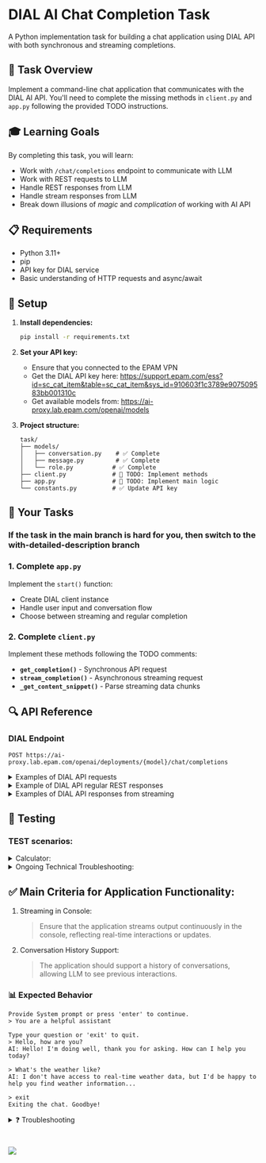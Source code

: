 # DIAL AI Chat Completion Task

A Python implementation task for building a chat application using DIAL API with both synchronous and streaming completions.

## 🎯 Task Overview

Implement a command-line chat application that communicates with the DIAL AI API. You'll need to complete the missing methods in `client.py` and `app.py` following the provided TODO instructions.

## 🎓 Learning Goals

By completing this task, you will learn:
- Work with `/chat/completions` endpoint to communicate with LLM
- Work with REST requests to LLM
- Handle REST responses from LLM
- Handle stream responses from LLM
- Break down illusions of *magic* and *complication* of working with AI API


## 📋 Requirements

- Python 3.11+
- pip
- API key for DIAL service
- Basic understanding of HTTP requests and async/await

## 🔧 Setup

1. **Install dependencies:**
   ```bash
   pip install -r requirements.txt
   ```

2. **Set your API key:**
    - Ensure that you connected to the EPAM VPN
    - Get the DIAL API key here: https://support.epam.com/ess?id=sc_cat_item&table=sc_cat_item&sys_id=910603f1c3789e907509583bb001310c
    - Get available models from: https://ai-proxy.lab.epam.com/openai/models

3. **Project structure:**
   ```
   task/
   ├── models/
   │   ├── conversation.py    # ✅ Complete
   │   ├── message.py         # ✅ Complete  
   │   └── role.py           # ✅ Complete
   ├── client.py             # 🚧 TODO: Implement methods
   ├── app.py                # 🚧 TODO: Implement main logic
   └── constants.py          # ✅ Update API key
   ```

## 📝 Your Tasks

### If the task in the main branch is hard for you, then switch to the with-detailed-description branch

### 1. Complete `app.py`
Implement the `start()` function:

- Create DIAL client instance
- Handle user input and conversation flow
- Choose between streaming and regular completion

### 2. Complete `client.py`
Implement these methods following the TODO comments:

- **`get_completion()`** - Synchronous API request
- **`stream_completion()`** - Asynchronous streaming request
- **`_get_content_snippet()`** - Parse streaming data chunks

## 🔍 API Reference

### DIAL Endpoint
```
POST https://ai-proxy.lab.epam.com/openai/deployments/{model}/chat/completions
```

<details> 
<summary>Examples of DIAL API requests</summary>

**Only required fields in request body:**
```json
{
  "messages": [
    {
      "role": "system",
      "content": "You are a helpful assistant."
    },
    {
      "role": "user",
      "content": "What is the capital of France?"
    }
  ]
}
```

Full request:
```
POST https://ai-proxy.lab.epam.com/openai/deployments/{model}/chat/completions
api-key: YOUR_API_KEY
Content-Type: application/json

{
  "model": "gpt-4o",
  "messages": [
    {
      "role": "system",
      "content": "You are a helpful assistant."
    },
    {
      "role": "user",
      "content": "What is the capital of France?"
    }
  ],
  "stream": true
}

```

</details> 

<details> 
<summary>Example of DIAL API regular REST responses</summary>

```json
{
  "id": "chatcmpl-BfT2Bjc6XmMrQnqSXaEzr2J6HaBhl",
  "object": "chat.completion",
  "created": 1749222755,
  "model": "gpt-4o-2024-08-06",
  "choices": [
    {
      "index": 0,
      "message": {
        "role": "assistant",
        "content": "Paris is the capital of France.",
        "refusal": null,
        "annotations": []
      },
      "logprobs": null,
      "finish_reason": "stop"
    }
  ],
  "usage": {
    "prompt_tokens": 21,
    "completion_tokens": 131,
    "total_tokens": 152,
    "prompt_tokens_details": {
      "cached_tokens": 0,
      "audio_tokens": 0
    },
    "completion_tokens_details": {
      "reasoning_tokens": 0,
      "audio_tokens": 0,
      "accepted_prediction_tokens": 0,
      "rejected_prediction_tokens": 0
    }
  },
  "system_fingerprint": "fp_ee1d74bde0"
}
```

</details> 


<details> 
<summary>Examples of DIAL API responses from streaming</summary>

<b>Pay attention that it starts from 'data: ' (it has 6 chars and then content)</b>

```
data: {
    "id": "chatcmpl-BgOcXoaiGfrqHDyu9dcOUMFmWNcgL",
    "object": "chat.completion.chunk",
    "created": 1749444117,
    "model": "gpt-4o-2024-08-06",
    "system_fingerprint": "fp_ee1d74bde0",
    "choices": [
        {
            "index": 0,
            "delta": {
                "role": "assistant",
                "content": "",
                "refusal": null
            },
            "logprobs": null,
            "finish_reason": null
        }
    ]
}
```

```
data: {
    "id": "chatcmpl-BgOcXoaiGfrqHDyu9dcOUMFmWNcgL",
    "object": "chat.completion.chunk",
    "created": 1749444117,
    "model": "gpt-4o-2024-08-06",
    "system_fingerprint": "fp_ee1d74bde0",
    "choices": [
        {
            "index": 0,
            "delta": {
                "content": "The capital"
            },
            "logprobs": null,
            "finish_reason": null
        }
    ]
}
```

```
data: {
    "id": "chatcmpl-BgOcXoaiGfrqHDyu9dcOUMFmWNcgL",
    "object": "chat.completion.chunk",
    "created": 1749444117,
    "model": "gpt-4o-2024-08-06",
    "system_fingerprint": "fp_ee1d74bde0",
    "choices": [
        {
            "index": 0,
            "delta": {
                "content": " of France"
            },
            "logprobs": null,
            "finish_reason": null
        }
    ]
}
```

```
data: {
    "id": "chatcmpl-BgOcXoaiGfrqHDyu9dcOUMFmWNcgL",
    "object": "chat.completion.chunk",
    "created": 1749444117,
    "model": "gpt-4o-2024-08-06",
    "system_fingerprint": "fp_ee1d74bde0",
    "choices": [
        {
            "index": 0,
            "delta": {
                "content": " is Paris."
            },
            "logprobs": null,
            "finish_reason": null
        }
    ]
}
```
```
data: {
    "id": "chatcmpl-BgOcXoaiGfrqHDyu9dcOUMFmWNcgL",
    "object": "chat.completion.chunk",
    "created": 1749444117,
    "model": "gpt-4o-2024-08-06",
    "system_fingerprint": "fp_ee1d74bde0",
    "choices": [
        {
            "index": 0,
            "delta": {},
            "logprobs": null,
            "finish_reason": "stop"
        }
    ],
    "usage": {
        "completion_tokens": 7,
        "prompt_tokens": 14,
        "total_tokens": 21
    }
}
```

When streaming is finished it returns `[DONE]`
```
data: [DONE]
```
</details> 

## 🧪 Testing

### TEST scenarios:
<details> 
<summary>Calculator:</summary>

- Prompt:
  ```
  You are a calculator. Your role is to perform mathematical computations and output the result as a number. Do NOT include any words, explanations, or units in your responses. Only provide the numeric result of the calculation.
  ```
- Scenario:
    ```
  Hi, what can u do?
  ```
  ~ '0'. Or 'Hi, I'm calculator and I can...'
    ```
  3*8
  ```
  ~ 24
    ```
  /2
  ```
  ~ 12
    ```
  -3
  ```
  ~ 9
    ```
  ^2
  ```
  ~ 81
</details> 

<details> 
<summary>Ongoing Technical Troubleshooting:</summary>

- Prompt:
  ```
  You are a Python expert and troubleshooting specialist. Your role is to assist in diagnosing and resolving technical issues related to Python programming. Provide clear, concise, and step-by-step solutions, ensuring the user understands the reasoning behind each step. When applicable, include example code, best practices, or alternative approaches. If the issue involves debugging, highlight the root cause and suggest efficient ways to fix or optimize the code. Always prioritize clarity, accuracy, and actionable advice.
  ```
- Scenario:
  ```
  Hi, what can u do?
  ```
  ~ Hi! I specialize in assisting with Python programming issues. Here's how I can help...
    ```
  I'm getting an error while running my Python script.
  ```
  ~ ... What’s the error message?
    ```
  'ModuleNotFoundError: No module named requests'.
  ```
  ~ This means the 'requests' library isn’t installed. You can install it by running `pip install requests`...
    ```
  I tried that, but now it says 'Permission denied'.
  ```
  ~ It seems you might not have the necessary permissions. Try using `sudo pip install` requests or run the command in a virtual environment.
    ```
  I set up the virtual environment, and now it works. But another error came up: 'ConnectionError'.
  ```
  ~ The 'ConnectionError' suggests an issue with your internet or the URL you’re trying to access...
</details> 

## ✅ Main Criteria for Application Functionality:

1. Streaming in Console:
   > Ensure that the application streams output continuously in the console, reflecting real-time interactions or updates.

2. Conversation History Support:
   > The application should support a history of conversations, allowing LLM to see previous interactions.

### 📊 Expected Behavior

```
Provide System prompt or press 'enter' to continue.
> You are a helpful assistant

Type your question or 'exit' to quit.
> Hello, how are you?
AI: Hello! I'm doing well, thank you for asking. How can I help you today?

> What's the weather like?
AI: I don't have access to real-time weather data, but I'd be happy to help you find weather information...

> exit
Exiting the chat. Goodbye!
```


<details> 
<summary>❓ Troubleshooting</summary>

- In case if it is hard to follow TODO instructions you can check the solution in the `completed` branch.
</details> 

# <img src="dialx-banner.png">
